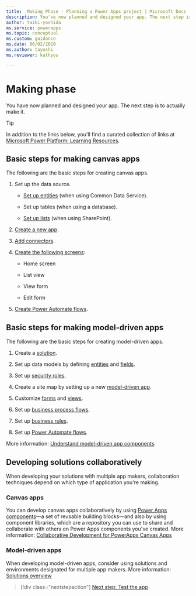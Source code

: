 ```yaml
---
title:  Making Phase - Planning a Power Apps project | Microsoft Docs
description: You've now planned and designed your app. The next step is to actually make it. This article provides an overview of steps for creating canvas apps and model-driven apps.
author: taiki-yoshida
ms.service: powerapps
ms.topic: conceptual
ms.custom: guidance
ms.date: 06/02/2020
ms.author: tayoshi
ms.reviewer: kathyos

---
```


# Making phase

You have now planned and designed your app. The next step is to actually make it.

> [!TIP]
> In addition to the links below, you'll find a curated collection of links
at [Microsoft Power Platform: Learning Resources](https://aka.ms/PowerPlatformResources).

## Basic steps for making canvas apps

The following are the basic steps for creating canvas apps.

1. Set up the data source.

   - [Set up entities](../../maker/common-data-service/create-edit-entities.md)
        (when using Common Data Service).

   - Set up tables (when using a database).

   - [Set up lists](https://support.office.com/article/create-a-list-in-sharepoint-0d397414-d95f-41eb-addd-5e6eff41b083)
        (when using SharePoint).

2. [Create a new
    app](../../maker/canvas-apps/getting-started.md#build-an-app).

3. [Add
    connectors](../../maker/canvas-apps/add-manage-connections.md).

4. [Create
    the following screens](../../maker/canvas-apps/add-screen-context-variables.md):

   - Home screen

   - List view

   - View form

   - Edit form

5. [Create Power Automate flows](https://docs.microsoft.com/power-automate/get-started-logic-flow).

## Basic steps for making model-driven apps

The following are the basic steps for creating model-driven apps.

1. Create a [solution](../../maker/model-driven-apps/distribute-model-driven-app.md).

2. Set up data models by defining
    [entities](../../maker/common-data-service/entity-overview.md)
    and [fields](../../maker/common-data-service/fields-overview.md).

3. Set up [security roles](https://docs.microsoft.com/power-platform/admin/security-roles-privileges).

4. Create a site map by setting up a new [model-driven app](../../maker/model-driven-apps/build-first-model-driven-app.md).

5. Customize [forms](../../maker/model-driven-apps/create-design-forms.md)
    and [views](../../maker/model-driven-apps/create-edit-views.md).

6. Set up [business process flows](https://docs.microsoft.com/power-automate/business-process-flows-overview).

7. Set up [business rules](../../maker/model-driven-apps/create-business-rules-recommendations-apply-logic-form.md).

8. Set up [Power Automate flows](https://docs.microsoft.com/power-automate/connection-cds).

More information: [Understand model-driven app components](../../maker/model-driven-apps/model-driven-app-components.md)

## Developing solutions collaboratively

When developing your solutions with multiple app makers, collaboration techniques depend on which type of application you're making.

### Canvas apps

You can develop canvas apps collaboratively by using [Power Apps components](../../maker/canvas-apps/create-component.md)&mdash;a
set of reusable building blocks&mdash;and also by using component libraries, which are a
repository you can use to share and collaborate with others on Power Apps
components you've created. More information: [Collaborative Development for PowerApps Canvas Apps](https://powerapps.microsoft.com/blog/collaborative-development-for-powerapps-canvas-apps/)

### Model-driven apps

When developing model-driven apps, consider using solutions and
environments designated for multiple app makers. More information: [Solutions overview](/powerapps/maker/common-data-service/solutions-overview)

> [!div class="nextstepaction"]
> [Next step: Test the app](testing-phase.md)
